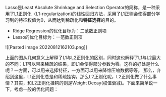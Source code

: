 Lasso是Least Absolute Shrinkage and Selection Operator的简称，是一种采用了L1正则化（L1-regularization)的线性回归方法，采用了L1正则会使得部分学习到的特征权值为0，从而达到稀疏化和**特征选择**的目的。
 - Ridge Regression的优化目标为：二范数正则项 
 - Lasso的优化目标为：一范数正则项 
   
 ![[Pasted image 20220812162103.png]]

上面的图从几何意义上解释了L1与L2正则化的区别，同时这也解释了L1与L2最大的不同：L1可以带来稀疏的结果，即L1会使得部分参数为零。这样的好处是什么呢？一方面，可以用来选择特征，一方面可以用来降维压缩数据等等。
那么，介绍到这里，L1正则化总是和稀疏挂钩，那么L2正则化呢，L2正则化做了什么事情？其实，和L2正则化挂钩的则是Weight Decay(权值衰减)。下面来简单说一下，考虑一般的优化问题：